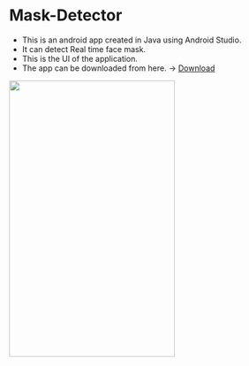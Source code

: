 # Mask-Detector

- This is an android app created in Java using Android Studio.
- It can detect Real time face mask.
- This is the UI of the application.
- The app can be downloaded from here. -> [Download](https://drive.google.com/file/d/1gBcCn2CdOzwN3cHIBnb21iCLPjdcmqVF/view?usp=drivesdk)

<img src = "https://user-images.githubusercontent.com/93379945/183263129-2b7da575-ea53-41eb-98e4-10e0312e68cd.jpg" height = "500" width = "300"/>
